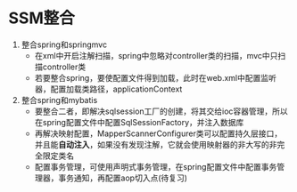 # SSM整合 #
1. 整合spring和springmvc
	* 在xml中开启注解扫描，spring中忽略对controller类的扫描，mvc中只扫描controller类
	* 若要整合spring，要使配置文件得到加载，此时在web.xml中配置监听器，配置加载类路径，applicationContext
2. 整合spring和mybatis
	* 要整合二者，即解决sqlsession工厂的创建，将其交给ioc容器管理，所以在spring配置文件中配置SqlSessionFactory，并注入数据库
	* 再解决映射配置，MapperScannerConfigurer类可以配置持久层接口，并且能**自动注入**，如果没有发现注解，它就会使用映射器的非大写的非完全限定类名
	* 配置事务管理，可使用声明式事务管理，在spring配置文件中配置事务管理器，事务通知，再配置aop切入点(待复习)